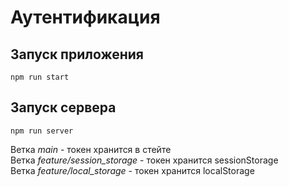 # Аутентификация

## Запуск приложения

```
npm run start
```

## Запуск сервера

```
npm run server
```

Ветка _main_ - токен хранится в стейте  
Ветка _feature/session_storage_ - токен хранится sessionStorage  
Ветка _feature/local_storage_ - токен хранится localStorage
